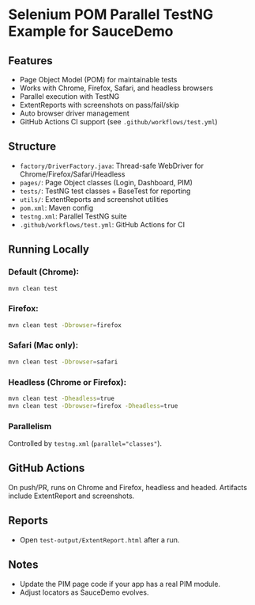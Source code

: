 # Selenium POM Parallel TestNG Example for SauceDemo

## Features

- Page Object Model (POM) for maintainable tests
- Works with Chrome, Firefox, Safari, and headless browsers
- Parallel execution with TestNG
- ExtentReports with screenshots on pass/fail/skip
- Auto browser driver management
- GitHub Actions CI support (see `.github/workflows/test.yml`)

## Structure

- `factory/DriverFactory.java`: Thread-safe WebDriver for Chrome/Firefox/Safari/Headless
- `pages/`: Page Object classes (Login, Dashboard, PIM)
- `tests/`: TestNG test classes + BaseTest for reporting
- `utils/`: ExtentReports and screenshot utilities
- `pom.xml`: Maven config
- `testng.xml`: Parallel TestNG suite
- `.github/workflows/test.yml`: GitHub Actions for CI

## Running Locally

### Default (Chrome):
```sh
mvn clean test
```

### Firefox:
```sh
mvn clean test -Dbrowser=firefox
```

### Safari (Mac only):
```sh
mvn clean test -Dbrowser=safari
```

### Headless (Chrome or Firefox):
```sh
mvn clean test -Dheadless=true
mvn clean test -Dbrowser=firefox -Dheadless=true
```

### Parallelism

Controlled by `testng.xml` (`parallel="classes"`).

## GitHub Actions

On push/PR, runs on Chrome and Firefox, headless and headed. Artifacts include ExtentReport and screenshots.

## Reports

- Open `test-output/ExtentReport.html` after a run.

## Notes

- Update the PIM page code if your app has a real PIM module.
- Adjust locators as SauceDemo evolves.